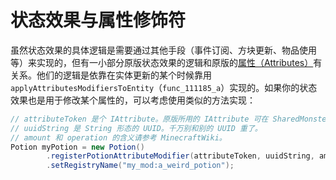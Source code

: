 # 状态效果与属性修饰符

虽然状态效果的具体逻辑是需要通过其他手段（事件订阅、方块更新、物品使用等）来实现的，但有一小部分原版状态效果的逻辑和原版的[属性（Attributes）](https://minecraft-zh.gamepedia.com/%E5%B1%9E%E6%80%A7)有关系。他们的逻辑是依靠在实体更新的某个时候靠用 `applyAttributesModifiersToEntity`（`func_111185_a`）实现的。如果你的状态效果也是用于修改某个属性的，可以考虑使用类似的方法实现：

```java
// attributeToken 是个 IAttribute。原版所用的 IAttribute 可在 SharedMonsterAttributes 中找到。
// uuidString 是 String 形态的 UUID。千万别和别的 UUID 重了。
// amount 和 operation 的含义请参考 MinecraftWiki。
Potion myPotion = new Potion()
        .registerPotionAttributeModifier(attributeToken, uuidString, amount, operation)
        .setRegistryName("my_mod:a_weird_potion");
```
